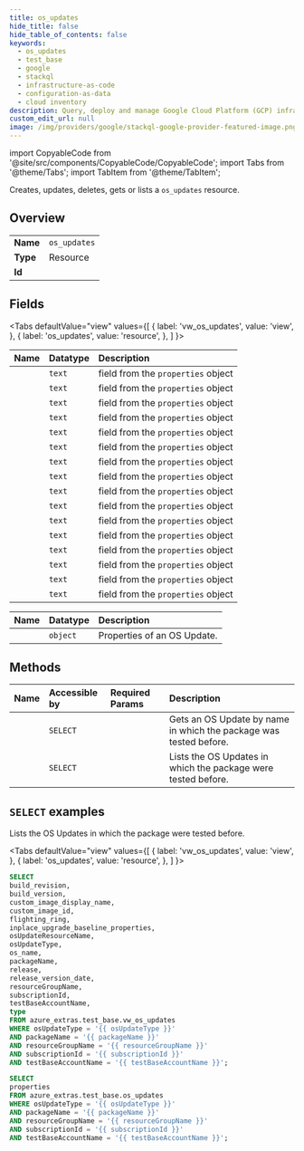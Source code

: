```yaml
---
title: os_updates
hide_title: false
hide_table_of_contents: false
keywords:
  - os_updates
  - test_base
  - google
  - stackql
  - infrastructure-as-code
  - configuration-as-data
  - cloud inventory
description: Query, deploy and manage Google Cloud Platform (GCP) infrastructure and resources using SQL
custom_edit_url: null
image: /img/providers/google/stackql-google-provider-featured-image.png
---
```


import CopyableCode from '@site/src/components/CopyableCode/CopyableCode';
import Tabs from '@theme/Tabs';
import TabItem from '@theme/TabItem';

Creates, updates, deletes, gets or lists a <code>os_updates</code> resource.

## Overview
<table><tbody>
<tr><td><b>Name</b></td><td><code>os_updates</code></td></tr>
<tr><td><b>Type</b></td><td>Resource</td></tr>
<tr><td><b>Id</b></td><td><CopyableCode code="azure_extras.test_base.os_updates" /></td></tr>
</tbody></table>

## Fields
<Tabs
    defaultValue="view"
    values={[
        { label: 'vw_os_updates', value: 'view', },
        { label: 'os_updates', value: 'resource', },
    ]
}>
<TabItem value="view">

| Name | Datatype | Description |
|:-----|:---------|:------------|
| <CopyableCode code="build_revision" /> | `text` | field from the `properties` object |
| <CopyableCode code="build_version" /> | `text` | field from the `properties` object |
| <CopyableCode code="custom_image_display_name" /> | `text` | field from the `properties` object |
| <CopyableCode code="custom_image_id" /> | `text` | field from the `properties` object |
| <CopyableCode code="flighting_ring" /> | `text` | field from the `properties` object |
| <CopyableCode code="inplace_upgrade_baseline_properties" /> | `text` | field from the `properties` object |
| <CopyableCode code="osUpdateResourceName" /> | `text` | field from the `properties` object |
| <CopyableCode code="osUpdateType" /> | `text` | field from the `properties` object |
| <CopyableCode code="os_name" /> | `text` | field from the `properties` object |
| <CopyableCode code="packageName" /> | `text` | field from the `properties` object |
| <CopyableCode code="release" /> | `text` | field from the `properties` object |
| <CopyableCode code="release_version_date" /> | `text` | field from the `properties` object |
| <CopyableCode code="resourceGroupName" /> | `text` | field from the `properties` object |
| <CopyableCode code="subscriptionId" /> | `text` | field from the `properties` object |
| <CopyableCode code="testBaseAccountName" /> | `text` | field from the `properties` object |
| <CopyableCode code="type" /> | `text` | field from the `properties` object |
</TabItem>
<TabItem value="resource">

| Name | Datatype | Description |
|:-----|:---------|:------------|
| <CopyableCode code="properties" /> | `object` | Properties of an OS Update. |
</TabItem></Tabs>

## Methods
| Name | Accessible by | Required Params | Description |
|:-----|:--------------|:----------------|:------------|
| <CopyableCode code="get" /> | `SELECT` | <CopyableCode code="osUpdateResourceName, packageName, resourceGroupName, subscriptionId, testBaseAccountName" /> | Gets an OS Update by name in which the package was tested before. |
| <CopyableCode code="list" /> | `SELECT` | <CopyableCode code="osUpdateType, packageName, resourceGroupName, subscriptionId, testBaseAccountName" /> | Lists the OS Updates in which the package were tested before. |

## `SELECT` examples

Lists the OS Updates in which the package were tested before.

<Tabs
    defaultValue="view"
    values={[
        { label: 'vw_os_updates', value: 'view', },
        { label: 'os_updates', value: 'resource', },
    ]
}>
<TabItem value="view">

```sql
SELECT
build_revision,
build_version,
custom_image_display_name,
custom_image_id,
flighting_ring,
inplace_upgrade_baseline_properties,
osUpdateResourceName,
osUpdateType,
os_name,
packageName,
release,
release_version_date,
resourceGroupName,
subscriptionId,
testBaseAccountName,
type
FROM azure_extras.test_base.vw_os_updates
WHERE osUpdateType = '{{ osUpdateType }}'
AND packageName = '{{ packageName }}'
AND resourceGroupName = '{{ resourceGroupName }}'
AND subscriptionId = '{{ subscriptionId }}'
AND testBaseAccountName = '{{ testBaseAccountName }}';
```
</TabItem>
<TabItem value="resource">


```sql
SELECT
properties
FROM azure_extras.test_base.os_updates
WHERE osUpdateType = '{{ osUpdateType }}'
AND packageName = '{{ packageName }}'
AND resourceGroupName = '{{ resourceGroupName }}'
AND subscriptionId = '{{ subscriptionId }}'
AND testBaseAccountName = '{{ testBaseAccountName }}';
```
</TabItem></Tabs>

